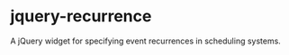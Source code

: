 jquery-recurrence
=================

A jQuery widget for specifying event recurrences in scheduling systems.
